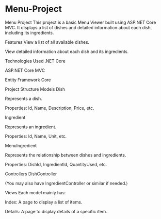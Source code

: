 # Menu-Project
Menu Project
This project is a basic Menu Viewer built using ASP.NET Core MVC.
It displays a list of dishes and detailed information about each dish, including its ingredients.

Features
View a list of all available dishes.

View detailed information about each dish and its ingredients.

Technologies Used
.NET Core

ASP.NET Core MVC

Entity Framework Core

Project Structure
Models
Dish

Represents a dish.

Properties: Id, Name, Description, Price, etc.

Ingredient

Represents an ingredient.

Properties: Id, Name, Unit, etc.

MenuIngredient

Represents the relationship between dishes and ingredients.

Properties: DishId, IngredientId, QuantityUsed, etc.

Controllers
DishController

(You may also have IngredientController or similar if needed.)

Views
Each model mainly has:

Index: A page to display a list of items.

Details: A page to display details of a specific item.
